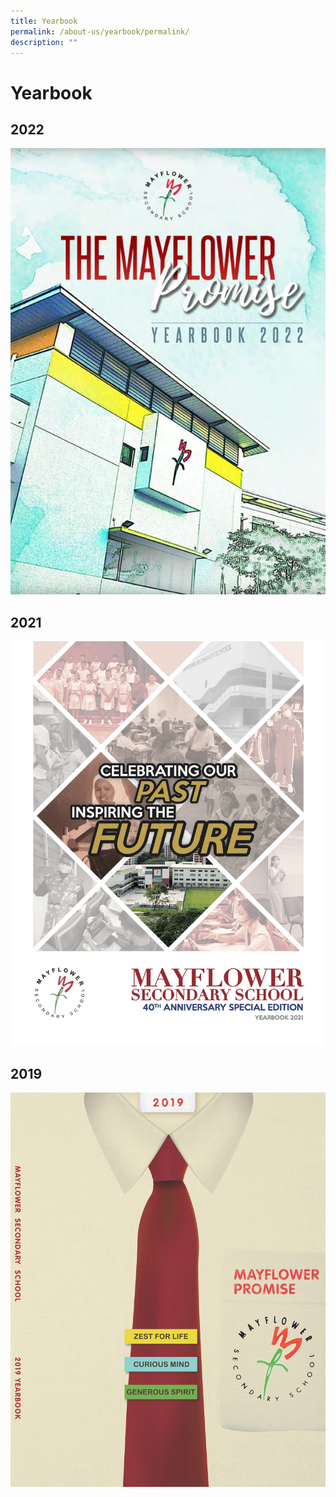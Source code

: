 ```yaml
---
title: Yearbook
permalink: /about-us/yearbook/permalink/
description: ""
---
```

Yearbook
========

2022
----
[![2022 Yearbook](/images/yearbook%202022.png)](https://issuu.com/mayflowersec/docs/mfss_eyrbk2022?fr=sNGQ3YzU4NTAzNjI)


2021
----
[![2021 Yearbook](/images/2021.jpg)](https://issuu.com/mayflowersec/docs/mayflower_sec_yearbook_2021?fr=sMWI4NDU4NTAzNjI)


2019
----
[![2021 Yearbook](/images/2019.jpg)](https://issuu.com/mayflowersec/docs/mayflower-yearbook_2019?fr=sM2E5ZjU4NTAzNjI)